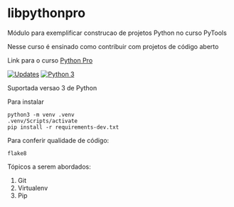 # libpythonpro
Módulo para exemplificar construcao de projetos Python no curso PyTools

Nesse curso é ensinado como contribuir  com projetos de código aberto

Link para o curso [Python Pro](https://www.python.pro.br/)

[![Updates](https://pyup.io/repos/github/rwollensc/libpythonpro/shield.svg)](https://pyup.io/repos/github/rwollensc/libpythonpro/)
[![Python 3](https://pyup.io/repos/github/rwollensc/libpythonpro/python-3-shield.svg)](https://pyup.io/repos/github/rwollensc/libpythonpro/)


Suportada versao 3 de Python

Para instalar
```console
python3 -m venv .venv
.venv/Scripts/activate
pip install -r requirements-dev.txt
```
Para conferir qualidade de código:
```console
flake8
```

Tópicos a serem abordados:

1. Git
2. Virtualenv
3. Pip